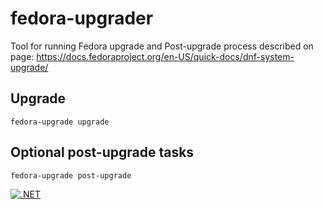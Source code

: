 # fedora-upgrader
Tool for running Fedora upgrade and Post-upgrade process described on page: https://docs.fedoraproject.org/en-US/quick-docs/dnf-system-upgrade/

## Upgrade
``` fedora-upgrade upgrade ```

## Optional post-upgrade tasks
``` fedora-upgrade post-upgrade ```


[![.NET](https://github.com/Jeremiad/fedora-upgrader/actions/workflows/build.yml/badge.svg)](https://github.com/Jeremiad/fedora-upgrader/actions/workflows/build.yml)
